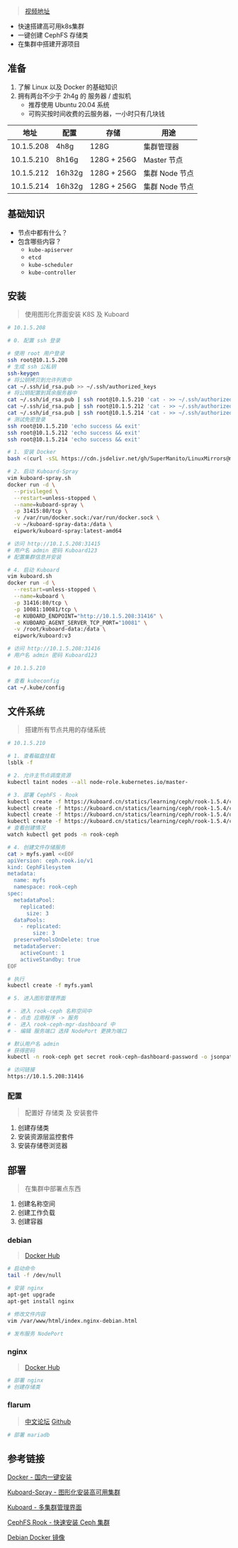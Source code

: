 > [视频地址](https://www.bilibili.com/video/BV1mB4y117Hq)

- 快速搭建高可用k8s集群
- 一键创建 CephFS 存储类
- 在集群中搭建开源项目

## 准备
1. 了解 Linux 以及 Docker 的基础知识
2. 拥有两台不少于 2h4g 的 服务器 / 虚拟机
	- 推荐使用 Ubuntu 20.04 系统
	- 可购买按时间收费的云服务器，一小时只有几块钱

| 地址       | 配置   | 存储        | 用途           |
| ---------- | ------ | ----------- | -------------- |
| 10.1.5.208 | 4h8g   | 128G        | 集群管理器     |
| 10.1.5.210 | 8h16g  | 128G + 256G | Master 节点    |
| 10.1.5.212 | 16h32g | 128G + 256G | 集群 Node 节点 |
| 10.1.5.214 | 16h32g | 128G + 256G | 集群 Node 节点 |
## 基础知识
- 节点中都有什么？
- 包含哪些内容？
	- `kube-apiserver`
	- `etcd`
	- `kube-scheduler`
	- `kube-controller`

## 安装
> 使用图形化界面安装 K8S 及 Kuboard
```bash
# 10.1.5.208

# 0. 配置 ssh 登录

# 使用 root 用户登录
ssh root@10.1.5.208
# 生成 ssh 公私钥
ssh-keygen
# 将公钥拷贝到允许列表中
cat ~/.ssh/id_rsa.pub >> ~/.ssh/authorized_keys
# 将公钥配置到其余服务器中
cat ~/.ssh/id_rsa.pub | ssh root@10.1.5.210 'cat - >> ~/.ssh/authorized_keys'
cat ~/.ssh/id_rsa.pub | ssh root@10.1.5.212 'cat - >> ~/.ssh/authorized_keys'
cat ~/.ssh/id_rsa.pub | ssh root@10.1.5.214 'cat - >> ~/.ssh/authorized_keys'
# 测试免密登录
ssh root@10.1.5.210 'echo success && exit'
ssh root@10.1.5.212 'echo success && exit'
ssh root@10.1.5.214 'echo success && exit'

# 1. 安装 Docker
bash <(curl -sSL https://cdn.jsdelivr.net/gh/SuperManito/LinuxMirrors@main/DockerInstallation.sh)

# 2. 启动 Kuboard-Spray
vim kuboard-spray.sh
docker run -d \
  --privileged \
  --restart=unless-stopped \
  --name=kuboard-spray \
  -p 31415:80/tcp \
  -v /var/run/docker.sock:/var/run/docker.sock \
  -v ~/kuboard-spray-data:/data \
  eipwork/kuboard-spray:latest-amd64

# 访问 http://10.1.5.208:31415
# 用户名 admin 密码 Kuboard123
# 配置集群信息并安装

# 4. 启动 Kuboard
vim kuboard.sh
docker run -d \
  --restart=unless-stopped \
  --name=kuboard \
  -p 31416:80/tcp \
  -p 10081:10081/tcp \
  -e KUBOARD_ENDPOINT="http://10.1.5.208:31416" \
  -e KUBOARD_AGENT_SERVER_TCP_PORT="10081" \
  -v /root/kuboard-data:/data \
  eipwork/kuboard:v3

# 访问 http://10.1.5.208:31416
# 用户名 admin 密码 Kuboard123

# 10.1.5.210

# 查看 kubeconfig 
cat ~/.kube/config

```
## 文件系统
> 搭建所有节点共用的存储系统
```bash
# 10.1.5.210

# 1. 查看磁盘挂载
lsblk -f

# 2. 允许主节点调度资源
kubectl taint nodes --all node-role.kubernetes.io/master-

# 3. 部署 CephFS - Rook
kubectl create -f https://kuboard.cn/statics/learning/ceph/rook-1.5.4/crds.yaml
kubectl create -f https://kuboard.cn/statics/learning/ceph/rook-1.5.4/common.yaml
kubectl create -f https://kuboard.cn/statics/learning/ceph/rook-1.5.4/operator.yaml
kubectl create -f https://kuboard.cn/statics/learning/ceph/rook-1.5.4/cluster.yaml
# 查看创建情况
watch kubectl get pods -n rook-ceph

# 4. 创建文件存储服务
cat > myfs.yaml <<EOF
apiVersion: ceph.rook.io/v1
kind: CephFilesystem
metadata:
  name: myfs
  namespace: rook-ceph
spec:
  metadataPool:
    replicated:
      size: 3
  dataPools:
    - replicated:
        size: 3
  preservePoolsOnDelete: true
  metadataServer:
    activeCount: 1
    activeStandby: true
EOF

# 执行
kubectl create -f myfs.yaml

# 5. 进入图形管理界面

# - 进入 rook-ceph 名称空间中
# - 点击 应用程序 -> 服务
# - 进入 rook-ceph-mgr-dashboard 中
# - 编辑 服务端口 选择 NodePort 更换为端口

# 默认用户名 admin
# 获得密码
kubectl -n rook-ceph get secret rook-ceph-dashboard-password -o jsonpath="{['data']['password']}"|base64 --decode && echo

# 访问链接
https://10.1.5.208:31416
```
### 配置
> 配置好 存储类 及 安装套件
1. 创建存储类
2. 安装资源层监控套件
3. 安装存储卷浏览器

## 部署
> 在集群中部署点东西

1. 创建名称空间
2. 创建工作负载
3. 创建容器

### debian
>[Docker Hub](https://hub.docker.com/_/debian)

```bash
# 启动命令
tail -f /dev/null

# 安装 nginx
apt-get upgrade
apt-get install nginx

# 修改文件内容
vim /var/www/html/index.nginx-debian.html

# 发布服务 NodePort
```

### nginx
> [Docker Hub](https://hub.docker.com/_/nginx)

```bash
# 部署 nginx
# 创建存储类
```

### flarum
> [中文论坛](https://discuss.flarum.org.cn)
> [Github](https://github.com/mondediefr/docker-flarum)

```bash
# 部署 mariadb
```


## 参考链接

[Docker - 国内一键安装](https://gitee.com/SuperManito/LinuxMirrors/)

[Kuboard-Spray - 图形化安装高可用集群](https://kuboard.cn/install/install-k8s.html)

[Kuboard - 多集群管理界面](https://kuboard.cn/install/v3/install-built-in.html)

[CephFS Rook - 快速安装 Ceph 集群](https://kuboard.cn/learning/k8s-intermediate/persistent/ceph/rook-config.html)

[Debian Docker 镜像](https://hub.docker.com/_/debian)

